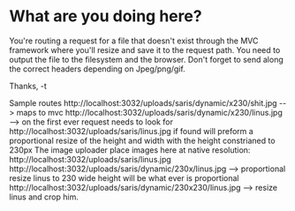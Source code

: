 ﻿# What are you doing here?

You're routing a request for a file that doesn't exist through the MVC framework where you'll resize and save it to the request path. You need to output the file to the filesystem and the browser. Don't forget to send along the correct headers depending on Jpeg/png/gif.

Thanks,
-t

Sample routes
http://localhost:3032/uploads/saris/dynamic/x230/shit.jpg --> maps to mvc
http://localhost:3032/uploads/saris/dynamic/x230/linus.jpg --> on the first ever request needs to look for http://localhost:3032/uploads/saris/linus.jpg
if found will preform a proportional resize of the height and width with the height constrianed to 230px
The image uploader place images here at native resolution: http://localhost:3032/uploads/saris/linus.jpg
http://localhost:3032/uploads/saris/dynamic/230x/linus.jpg  --> proportional resize linus to 230 wide height will be what ever is proportional
http://localhost:3032/uploads/saris/dynamic/230x230/linus.jpg --> resize linus and crop him.

